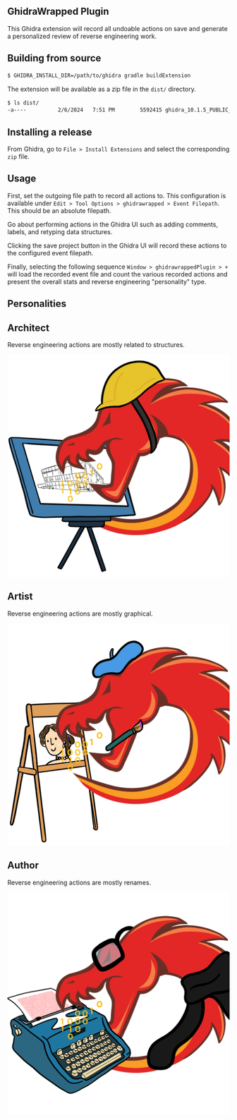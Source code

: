 ## GhidraWrapped Plugin

This Ghidra extension will record all undoable actions on save and generate a personalized review of reverse engineering work.

## Building from source

```bash
$ GHIDRA_INSTALL_DIR=/path/to/ghidra gradle buildExtension
```

The extension will be available as a zip file in the `dist/` directory.

```bash
$ ls dist/
-a----          2/6/2024   7:51 PM        5592415 ghidra_10.1.5_PUBLIC_20240206_ghidrawrapped.zip
```

## Installing a release

From Ghidra, go to `File > Install Extensions` and select the corresponding `zip` file.

## Usage

First, set the outgoing file path to record all actions to. This configuration is available under `Edit > Tool Options > ghidrawrapped > Event Filepath`. This should be an absolute filepath.

Go about performing actions in the Ghidra UI such as adding comments, labels, and retyping data structures.

Clicking the save project button in the Ghidra UI will record these actions to the configured event filepath.

Finally, selecting the following sequence `Window > ghidrawrappedPlugin > +` will load the recorded event file and count the various recorded actions and present the overall stats and reverse engineering "personality" type.

## Personalities

## Architect

Reverse engineering actions are mostly related to structures.

![architect](https://raw.githubusercontent.com/whoismissing/ghidrawrapped/master/src/main/resources/images/Architect.png)

## Artist

Reverse engineering actions are mostly graphical.

![artist](https://raw.githubusercontent.com/whoismissing/ghidrawrapped/master/src/main/resources/images/Artist.png)

## Author

Reverse engineering actions are mostly renames.

![author](https://raw.githubusercontent.com/whoismissing/ghidrawrapped/master/src/main/resources/images/Author.png)
